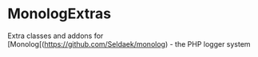 # MonologExtras
Extra classes and addons for [Monolog[(https://github.com/Seldaek/monolog) - the PHP logger system
